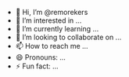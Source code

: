 - 👋 Hi, I’m @remorekers
- 👀 I’m interested in ...
- 🌱 I’m currently learning ...
- 💞️ I’m looking to collaborate on ...
- 📫 How to reach me ...
- 😄 Pronouns: ...
- ⚡ Fun fact: ...

<!---
remorekers/remorekers is a ✨ special ✨ repository because its `README.md` (this file) appears on your GitHub profile.
You can click the Preview link to take a look at your changes.
--->
